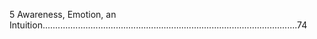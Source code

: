5 Awareness, Emotion, an Intuition.....................................................................................................74